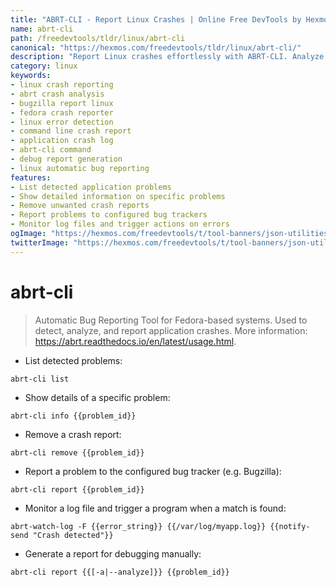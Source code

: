 ```yaml
---
title: "ABRT-CLI - Report Linux Crashes | Online Free DevTools by Hexmos"
name: abrt-cli
path: /freedevtools/tldr/linux/abrt-cli
canonical: "https://hexmos.com/freedevtools/tldr/linux/abrt-cli/"
description: "Report Linux crashes effortlessly with ABRT-CLI. Analyze crash reports and submit them to bug trackers. Free online tool, no registration required."
category: linux
keywords:
- linux crash reporting
- abrt crash analysis
- bugzilla report linux
- fedora crash reporter
- linux error detection
- command line crash report
- application crash log
- abrt-cli command
- debug report generation
- linux automatic bug reporting
features:
- List detected application problems
- Show detailed information on specific problems
- Remove unwanted crash reports
- Report problems to configured bug trackers
- Monitor log files and trigger actions on errors
ogImage: "https://hexmos.com/freedevtools/t/tool-banners/json-utilities-banner.png"
twitterImage: "https://hexmos.com/freedevtools/t/tool-banners/json-utilities-banner.png"
---
```


# abrt-cli

> Automatic Bug Reporting Tool for Fedora-based systems.
> Used to detect, analyze, and report application crashes.
> More information: <https://abrt.readthedocs.io/en/latest/usage.html>.

- List detected problems:

`abrt-cli list`

- Show details of a specific problem:

`abrt-cli info {{problem_id}}`

- Remove a crash report:

`abrt-cli remove {{problem_id}}`

- Report a problem to the configured bug tracker (e.g. Bugzilla):

`abrt-cli report {{problem_id}}`

- Monitor a log file and trigger a program when a match is found:

`abrt-watch-log -F {{error_string}} {{/var/log/myapp.log}} {{notify-send "Crash detected"}}`

- Generate a report for debugging manually:

`abrt-cli report {{[-a|--analyze]}} {{problem_id}}`
